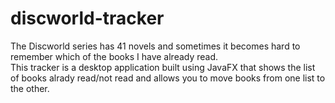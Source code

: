# discworld-tracker

The Discworld series has 41 novels and sometimes it becomes hard to remember which of the books I have already read.  
This tracker is a desktop application built using JavaFX that shows the list of books alrady read/not read and allows you to move books from one list to the other. 

